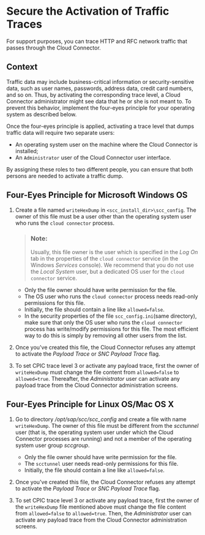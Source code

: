 <!-- loio4c8f678d84b94dfe9af539d040259837 -->

# Secure the Activation of Traffic Traces

For support purposes, you can trace HTTP and RFC network traffic that passes through the Cloud Connector.



## Context

Traffic data may include business-critical information or security-sensitive data, such as user names, passwords, address data, credit card numbers, and so on. Thus, by activating the corresponding trace level, a Cloud Connector administrator might see data that he or she is not meant to. To prevent this behavior, implement the four-eyes principle for your operating system as described below.

Once the four-eyes principle is applied, activating a trace level that dumps traffic data will require two separate users:

-   An operating system user on the machine where the Cloud Connector is installed;
-   An `Administrator` user of the Cloud Connector user interface.

By assigning these roles to two different people, you can ensure that both persons are needed to activate a traffic dump.



## Four-Eyes Principle for Microsoft Windows OS

1.  Create a file named `writeHexDump` in `<scc_install_dir>\scc_config`. The owner of this file must be a user other than the operating system user who runs the `cloud connector` process.

    > ### Note:  
    > Usually, this file owner is the user which is specified in the *Log On* tab in the properties of the `cloud connector` service \(in the Windows *Services* console\). We recommend that you do not use the *Local System* user, but a dedicated OS user for the `cloud connector` service.

    -   Only the file owner should have write permission for the file.
    -   The OS user who runs the `cloud connector` process needs read-only permissions for this file.
    -   Initially, the file should contain a line like `allowed=false`.
    -   In the security properties of the file `scc_config.ini`\(same directory\), make sure that only the OS user who runs the `cloud connector` process has write/modify permissions for this file. The most efficient way to do this is simply by removing all other users from the list.

2.  Once you've created this file, the Cloud Connector refuses any attempt to activate the *Payload Trace* or *SNC Payload Trace* flag.
3.  To set CPIC trace level 3 or activate any payload trace, first the owner of `writeHexDump` must change the file content from `allowed=false` to `allowed=true`. Thereafter, the *Administrator* user can activate any payload trace from the Cloud Connector administration screens.



## Four-Eyes Principle for Linux OS/Mac OS X

1.  Go to directory */opt/sap/scc/scc\_config* and create a file with name `writeHexDump`. The owner of this file must be different from the *scctunnel* user \(that is, the operating system user under which the Cloud Connector processes are running\) and not a member of the operating system user group *sccgroup*.
    -   Only the file owner should have write permission for the file.
    -   The `scctunnel` user needs read-only permissions for this file.
    -   Initially, the file should contain a line like `allowed=false`.

2.  Once you've created this file, the Cloud Connector refuses any attempt to activate the *Payload Trace* or *SNC Payload Trace* flag.
3.  To set CPIC trace level 3 or activate any payload trace, first the owner of the `writeHexDump` file mentioned above must change the file content from `allowed=false` to `allowed=true`. Then, the *Administrator* user can activate any payload trace from the Cloud Connector administration screens.

